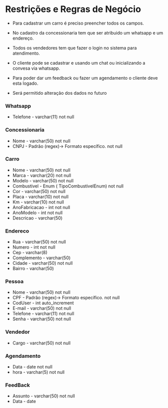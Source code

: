 # Restrições e Regras de Negócio
* Para cadastrar um carro é preciso preencher todos os campos.

* No cadastro da concessionaria tem que ser atribuido um whatsapp  e um endereço.

* Todos os vendedores tem que fazer o login no sistema para atendimento.

* O cliente pode se cadastrar e usando um chat ou inicializando a convesa via whatsapp.

* Para poder dar um feedback ou fazer um agendamento o cliente deve esta logado.

* Será permitido alteração  dos dados no futuro

### Whatsapp
* Telefone - varchar(11) not null

### Concessionaria
* Nome - varchar(50) not null
* CNPJ - Padrão (regex)-> Formato específico. not null

### Carro
* Nome - varchar(50) not null
* Marca - varchar(20) not null
* Modelo - varchar(50) not null
* Combustivel - Enum ( TipoCombustivelEnum) not null
* Cor - varchar(50) not null 
* Placa - varchar(10) not null
* Km - varchar(10) not null
* AnoFabricacao - int not null
* AnoModelo - int not null
* Descricao - varchar(50) 

### Endereco
* Rua - varchar(50) not null
* Numero - int not null
* Cep - varchar(8)
* Complemento - varchar(50)
* Cidade - varchar(50) not null
* Bairro - varchar(50)

### Pessoa
* Nome - varchar(50) not null
* CPF - Padrão (regex)-> Formato específico. not null
* CodUser - int auto_increment
* E-mail - varchar(50) not null
* Telefone - varchar(11) not null
* Senha - varchar(50) not null

### Vendedor 
* Cargo - varchar(50) not null

### Agendamento
* Data - date not null
* hora - varchar(5) not null

### FeedBack
* Assunto - varchar(50) not null
* Data - date
